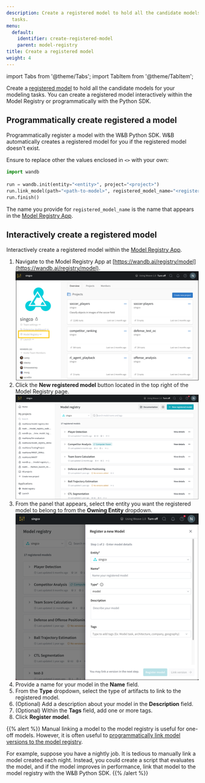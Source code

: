 ```yaml
---
description: Create a registered model to hold all the candidate models for your modeling
  tasks.
menu:
  default:
    identifier: create-registered-model
    parent: model-registry
title: Create a registered model
weight: 4
---
```


import Tabs from '@theme/Tabs';
import TabItem from '@theme/TabItem';

Create a [registered model](./model-management-concepts.md#registered-model) to hold all the candidate models for your modeling tasks. You can create a registered model interactively within the Model Registry or programmatically with the Python SDK.

## Programmatically create registered a model
Programmatically register a model with the W&B Python SDK. W&B automatically creates a registered model for you if the registered model doesn't exist.

Ensure to replace other the values enclosed in `<>` with your own:

```python
import wandb

run = wandb.init(entity="<entity>", project="<project>")
run.link_model(path="<path-to-model>", registered_model_name="<registered-model-name>")
run.finish()
```

The name you provide for `registered_model_name` is the name that appears in the [Model Registry App](https://wandb.ai/registry/model).

## Interactively create a registered model
Interactively create a registered model within the [Model Registry App](https://wandb.ai/registry/model).

1. Navigate to the Model Registry App at [https://wandb.ai/registry/model](https://wandb.ai/registry/model).
![](/images/models/create_registered_model_1.png)
2. Click the **New registered model** button located in the top right of the Model Registry page.
![](/images/models/create_registered_model_model_reg_app.png)
3. From the panel that appears, select the entity you want the registered model to belong to from the **Owning Entity** dropdown.
![](/images/models/create_registered_model_3.png)
4. Provide a name for your model in the **Name** field. 
5. From the **Type** dropdown, select the type of artifacts to link to the registered model.
6. (Optional) Add a description about your model in the **Description** field. 
7. (Optional) Within the **Tags** field, add one or more tags. 
8. Click **Register model**.


{{% alert %}}
Manual linking a model to the model registry is useful for one-off models. However, it is often useful to [programmatically link model versions to the model registry](link-model-version#programmatically-link-a-model).

For example, suppose you have a nightly job. It is tedious to manually link a model created each night. Instead, you could create a script that evaluates the model, and if the model improves in performance, link that model to the model registry with the W&B Python SDK.
{{% /alert %}}
